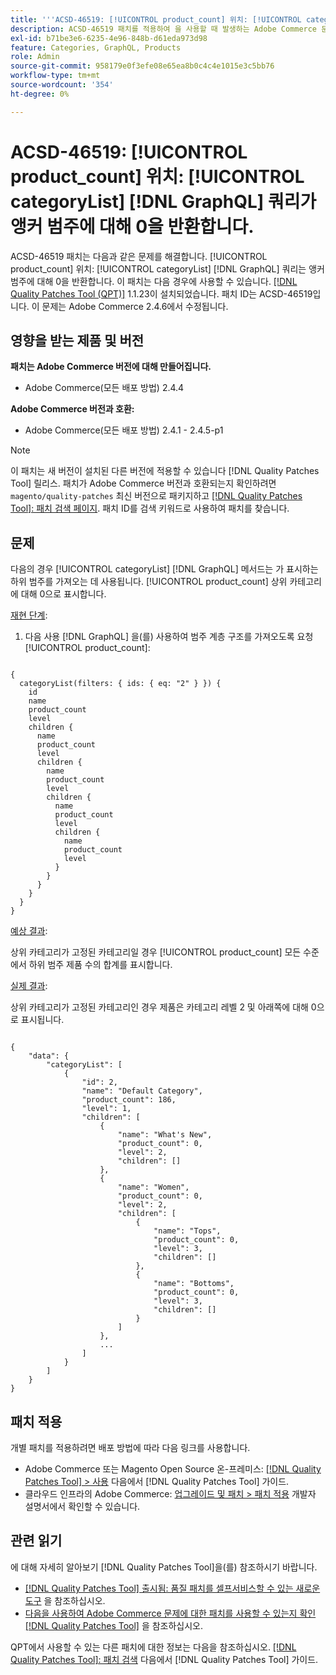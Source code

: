 ```yaml
---
title: '''ACSD-46519: [!UICONTROL product_count] 위치: [!UICONTROL categoryList] [!DNL GraphQL] 쿼리가 앵커 범주에 대해 0을 반환합니다.'
description: ACSD-46519 패치를 적용하여 을 사용할 때 발생하는 Adobe Commerce 문제를 해결합니다. [!UICONTROL categoryList] [!DNL GraphQL] 하위 카테고리를 가져오는 메서드 [!UICONTROL product_count] 상위 카테고리에 대해 0으로 표시합니다.
exl-id: b71be3e6-6235-4e96-848b-d61eda973d98
feature: Categories, GraphQL, Products
role: Admin
source-git-commit: 958179e0f3efe08e65ea8b0c4c4e1015e3c5bb76
workflow-type: tm+mt
source-wordcount: '354'
ht-degree: 0%

---
```


# ACSD-46519: [!UICONTROL product_count] 위치: [!UICONTROL categoryList] [!DNL GraphQL] 쿼리가 앵커 범주에 대해 0을 반환합니다.

ACSD-46519 패치는 다음과 같은 문제를 해결합니다. [!UICONTROL product_count] 위치: [!UICONTROL categoryList] [!DNL GraphQL] 쿼리는 앵커 범주에 대해 0을 반환합니다. 이 패치는 다음 경우에 사용할 수 있습니다. [[!DNL Quality Patches Tool (QPT)]](/help/announcements/adobe-commerce-announcements/magento-quality-patches-released-new-tool-to-self-serve-quality-patches.md) 1.1.23이 설치되었습니다. 패치 ID는 ACSD-46519입니다. 이 문제는 Adobe Commerce 2.4.6에서 수정됩니다.

## 영향을 받는 제품 및 버전

**패치는 Adobe Commerce 버전에 대해 만들어집니다.**
* Adobe Commerce(모든 배포 방법) 2.4.4

**Adobe Commerce 버전과 호환:**
* Adobe Commerce(모든 배포 방법) 2.4.1 - 2.4.5-p1

>[!NOTE]
>
>이 패치는 새 버전이 설치된 다른 버전에 적용할 수 있습니다 [!DNL Quality Patches Tool] 릴리스. 패치가 Adobe Commerce 버전과 호환되는지 확인하려면 `magento/quality-patches` 최신 버전으로 패키지하고 [[!DNL Quality Patches Tool]: 패치 검색 페이지](https://experienceleague.adobe.com/tools/commerce-quality-patches/index.html). 패치 ID를 검색 키워드로 사용하여 패치를 찾습니다.

## 문제

다음의 경우 [!UICONTROL categoryList] [!DNL GraphQL] 메서드는 가 표시하는 하위 범주를 가져오는 데 사용됩니다. [!UICONTROL product_count] 상위 카테고리에 대해 0으로 표시합니다.

<u>재현 단계</u>:

1. 다음 사용 [!DNL GraphQL] 을(를) 사용하여 범주 계층 구조를 가져오도록 요청 [!UICONTROL product_count]:

<pre><code>
{
  categoryList(filters: { ids: { eq: "2" } }) {
    id
    name
    product_count
    level
    children {
      name
      product_count
      level
      children {
        name
        product_count
        level
        children {
          name
          product_count
          level
          children {
            name
            product_count
            level
          }
        }
      }
    }
  }
}
</code></pre>

<u>예상 결과</u>:

상위 카테고리가 고정된 카테고리일 경우 [!UICONTROL product_count] 모든 수준에서 하위 범주 제품 수의 합계를 표시합니다.

<u>실제 결과</u>:

상위 카테고리가 고정된 카테고리인 경우 제품은 카테고리 레벨 2 및 아래쪽에 대해 0으로 표시됩니다.

<pre><code>
{
    "data": {
        "categoryList": [
            {
                "id": 2,
                "name": "Default Category",
                "product_count": 186,
                "level": 1,
                "children": [
                    {
                        "name": "What's New",
                        "product_count": 0,
                        "level": 2,
                        "children": []
                    },
                    {
                        "name": "Women",
                        "product_count": 0,
                        "level": 2,
                        "children": [
                            {
                                "name": "Tops",
                                "product_count": 0,
                                "level": 3,
                                "children": []
                            },
                            {
                                "name": "Bottoms",
                                "product_count": 0,
                                "level": 3,
                                "children": []
                            }
                        ]
                    },
                    ...
                ]
            }
        ]
    }
}
</code></pre>

## 패치 적용

개별 패치를 적용하려면 배포 방법에 따라 다음 링크를 사용합니다.

* Adobe Commerce 또는 Magento Open Source 온-프레미스: [[!DNL Quality Patches Tool] > 사용](https://experienceleague.adobe.com/docs/commerce-operations/tools/quality-patches-tool/usage.html) 다음에서 [!DNL Quality Patches Tool] 가이드.
* 클라우드 인프라의 Adobe Commerce: [업그레이드 및 패치 > 패치 적용](https://devdocs.magento.com/cloud/project/project-patch.html) 개발자 설명서에서 확인할 수 있습니다.

## 관련 읽기

에 대해 자세히 알아보기 [!DNL Quality Patches Tool]을(를) 참조하시기 바랍니다.

* [[!DNL Quality Patches Tool] 출시됨: 품질 패치를 셀프서비스할 수 있는 새로운 도구](/help/announcements/adobe-commerce-announcements/magento-quality-patches-released-new-tool-to-self-serve-quality-patches.md) 을 참조하십시오.
* [다음을 사용하여 Adobe Commerce 문제에 대한 패치를 사용할 수 있는지 확인 [!DNL Quality Patches Tool]](/help/support-tools/patches-available-in-qpt-tool/check-patch-for-magento-issue-with-magento-quality-patches.md) 을 참조하십시오.

QPT에서 사용할 수 있는 다른 패치에 대한 정보는 다음을 참조하십시오. [[!DNL Quality Patches Tool]: 패치 검색](https://experienceleague.adobe.com/tools/commerce-quality-patches/index.html) 다음에서 [!DNL Quality Patches Tool] 가이드.

